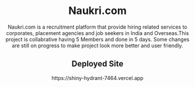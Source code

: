 <h1 align="center">Naukri.com</h1>
<p align="center">Naukri.com is a recruitment platform that provide hiring related services to corporates, placement agencies and job seekers in India and Overseas.This project is collabrative having 5 Members and done in 5 days. Some changes are still on progress to make project look more better and user friendly.</p>
<h2 align="center">Deployed Site</h2> <p align='center'>https://shiny-hydrant-7464.vercel.app</p> 


